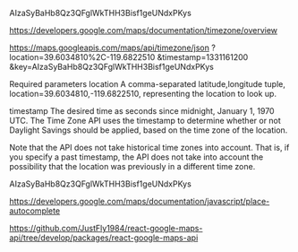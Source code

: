 AIzaSyBaHb8Qz3QFglWkTHH3Bisf1geUNdxPKys

https://developers.google.com/maps/documentation/timezone/overview

https://maps.googleapis.com/maps/api/timezone/json
?location=39.6034810%2C-119.6822510
&timestamp=1331161200
&key=AIzaSyBaHb8Qz3QFglWkTHH3Bisf1geUNdxPKys

Required parameters
location
A comma-separated latitude,longitude tuple, location=39.6034810,-119.6822510, representing the location to look up.

timestamp
The desired time as seconds since midnight, January 1, 1970 UTC. The Time Zone API uses the timestamp to determine whether or not Daylight Savings should be applied, based on the time zone of the location.

Note that the API does not take historical time zones into account. That is, if you specify a past timestamp, the API does not take into account the possibility that the location was previously in a different time zone.

AIzaSyBaHb8Qz3QFglWkTHH3Bisf1geUNdxPKys

https://developers.google.com/maps/documentation/javascript/place-autocomplete

<script async
    src="https://maps.googleapis.com/maps/api/js?key=YOUR_API_KEY&loading=async&libraries=places&callback=initMap">
</script>

https://github.com/JustFly1984/react-google-maps-api/tree/develop/packages/react-google-maps-api
